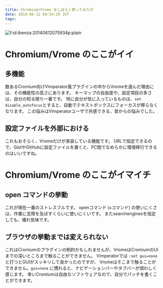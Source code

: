 ```yaml
---
title: Chromium/Vrome をしばらく使ってみたが
date: 2014-06-12 09:54:24 JST
tags: 
---
```


<span itemscope itemtype="http://schema.org/Photograph"><img src="/2014/06/12/20140612075934.png" alt="f:id:ibenza:20140612075934p:plain" title="f:id:ibenza:20140612075934p:plain" class="hatena-fotolife" itemprop="image"></span>

# Chromium/Vrome のここがイイ

## 多機能

数あるCromium向けVimperator風プラグインの中からVromeを選んだ理由には、その機能性の高さにあります。
キーマップの自由度や、設定項目の多さは、自分の知る限り一番です。
特に自分が気に入っているものは、`set disable_autofocus`とすると、自動でテキストボックスにフォーカスが移らなくなります。
この悩みはVimperatorユーザで共感できる、昔からの悩みでした。

## 設定ファイルを外部における

これもおそらく、Vromeだけが実装している機能です。
URLで指定できるので、GistやGitHubに設定ファイルを置くと、PC間でなめらかに環境移行できるのはいいですね。

# Chromium/Vrome のここがイマイチ

## open コマンドの挙動

これが現在一番のストレスフルです。
openコマンド \(`o`コマンド\) の使いにくさは、作業に支障を及ぼすくらいに使いにくいです。
またsearchenginesを指定しても、壊れ気味です。

## ブラウザの挙動までは変えられない

これはCromiumのプラグインの制約かもしれませんが、VromeはCromiumのUIまでの深いところまで触ることができません。
Vimperatorでは `:set gui=none` と打つとGUIがスッキリして良かったのですが、
Vromeはそこまで触ることができません。`gui=none` に慣れると、ナビゲーションバーやタブバーが煩わしく感じます。
幸いCromiumは自由なソフトウェアなので、自分でパッチを書くことができます。

